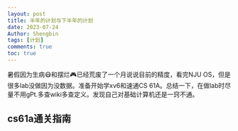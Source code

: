 ```yaml
---
layout: post
title: 半年的计划与下半年的计划 
date: 2023-07-24
Author: Shengbin 
tags: [计划]
comments: true
toc: true
---
```


暑假因为生病😷和摆烂🎮已经荒废了一个月说说目前的精度，看完NJU OS，但是很多lab没做因为没数据。准备开始学xv6和速通CS 61A。总结一下，在做lab时尽量不用gPt.多查wiki多查定义。发现自己对基础计算机还是一窍不通。


## cs61a通关指南

